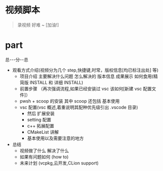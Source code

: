 # 视频脚本

> 录视频 好难 ~ [加油!]

# part

总---分--总

- 观看方式介绍(视频分为几个 step,快捷键,时常，版权信息[均已标注出处] 等)
  - 项目介绍 主要解决什么问题 怎么解决的 版本信息 成果展示 如何食用(精简版 INSTALL 和 详细 INSTALL)
  - 前置步骤 （再次强调流程,如果已经安装过 vsc 该如何[新建 vsc 配置文件]）
  - pwsh + scoop 的安装 其中 scoop 还包括 基本使用
  - vsc 配置(vsc 概述,着重说明其配种优先级引出 .vscode 目录)
    - 然后 扩展安装
    - setting 配置
    - c++ 拓展配置
    - CMakeList 讲解
    - 基本使用以及需要注意的地方
- 总结
  - 视频做了什么 解决了什么 
  - 如果有问题如何 (how to) 
  - 未来计划 (vcpkg,云开发,CLion support)